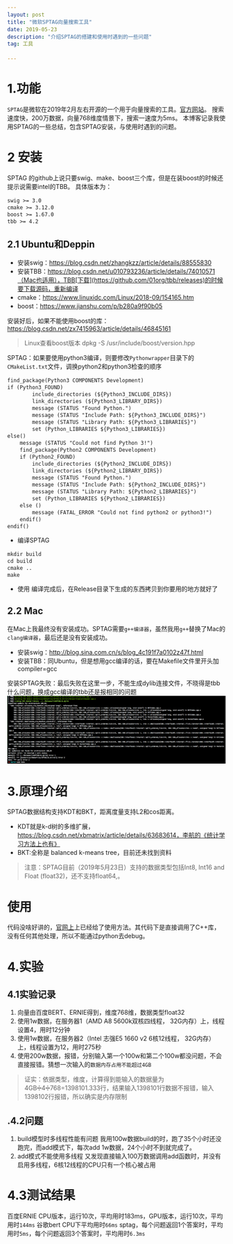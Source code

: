 ```yaml
---
layout: post
title: "微软SPTAG向量搜索工具"
date: 2019-05-23
description: "介绍SPTAG的搭建和使用时遇到的一些问题"
tag: 工具

---
```


# 1.功能
`SPTAG`是微软在2019年2月左右开源的一个用于向量搜索的工具。[官方网站](https://github.com/microsoft/SPTAG)。
搜索速度快，200万数据，向量768维度情景下，搜索一速度为5ms。
本博客记录我使用SPTAG的一些总结，包含SPTAG安装，与使用时遇到的问题。

# 2 安装
SPTAG 的github上说只要swig、make、boost三个库，但是在装boost的时候还提示说需要intel的TBB。
具体版本为：
```
swig >= 3.0
cmake >= 3.12.0
boost >= 1.67.0
tbb >= 4.2
```

## 2.1 Ubuntu和Deppin
- 安装swig：https://blog.csdn.net/zhangkzz/article/details/88555830
- 安装TBB：https://blog.csdn.net/u010793236/article/details/74010571（Mac也适用），TBB[下载](https://github.com/01org/tbb/releases)的时候要下载源码，重新编译
- cmake：https://www.linuxidc.com/Linux/2018-09/154165.htm
- boost：https://www.jianshu.com/p/b280a9f90b05

安装好后，如果不能使用boost的库：https://blog.csdn.net/zx7415963/article/details/46845161
> Linux查看boost版本 dpkg -S /usr/include/boost/version.hpp

SPTAG：如果要使用python3编译，则要修改`Pythonwrapper`目录下的`CMakeList.txt`文件，调换python2和python3检查的顺序

```shell
find_package(Python3 COMPONENTS Development)
if (Python3_FOUND)
        include_directories (${Python3_INCLUDE_DIRS})
        link_directories (${Python3_LIBRARY_DIRS})
        message (STATUS "Found Python.")
        message (STATUS "Include Path: ${Python3_INCLUDE_DIRS}")
        message (STATUS "Library Path: ${Python3_LIBRARIES}")
        set (Python_LIBRARIES ${Python3_LIBRARIES})
else()
    message (STATUS "Could not find Python 3!")
    find_package(Python2 COMPONENTS Development)
    if (Python2_FOUND)    
        include_directories (${Python2_INCLUDE_DIRS})
        link_directories (${Python2_LIBRARY_DIRS})
        message (STATUS "Found Python.")
        message (STATUS "Include Path: ${Python2_INCLUDE_DIRS}")
        message (STATUS "Library Path: ${Python2_LIBRARIES}")
        set (Python_LIBRARIES ${Python2_LIBRARIES})
    else ()
        message (FATAL_ERROR "Could not find python2 or python3!")
    endif()
endif()
```

- 编译SPTAG
```shell
mkdir build
cd build
cmake .. 
make
```

- 使用
编译完成后，在Release目录下生成的东西拷贝到你要用的地方就好了

## 2.2 Mac
在Mac上我最终没有安装成功。SPTAG需要`g++编译器`，虽然我用`g++`替换了Mac的`clang编译器`，最后还是没有安装成功。
- 安装swig：http://blog.sina.com.cn/s/blog_4c191f7a0102z47f.html
- 安装TBB：同Ubuntu，但是想用gcc编译的话，要在Makefile文件里开头加compiler=gcc

安装SPTAG失败：最后失败在这里一步，不能生成dylib连接文件，不晓得是tbb什么问题，换成gcc编译的tbb还是报相同的问题
<img src='/images/posts/sptag-mac-install-error.png'>

# 3.原理介绍
SPTAG数据结构支持KDT和BKT，距离度量支持L2和cos距离。
- KDT就是k-d树的多维扩展，https://blog.csdn.net/xbmatrix/article/details/63683614，李航的《统计学习方法上也有》
- BKT:全称是 balanced k-means tree，目前还未找到资料

>注意：SPTAG目前（2019年5月23日）支持的数据类型包括Int8, Int16 and Float (float32)，还不支持float64,。

# 使用
代码没啥好讲的，[官网上](https://github.com/microsoft/SPTAG/blob/master/docs/GettingStart.md)上已经给了使用方法。其代码下是直接调用了C++库，没有任何其他处理，所以不能通过python去debug。

# 4.实验
## 4.1实验记录
1. 向量由百度BERT、ERNIE得到，维度768维，数据类型float32
1. 使用1w数据，在服务器1（AMD A8 5600k双核四线程， 32G内存）上，线程设置4，用时12分钟
1. 使用1w数据，在服务器2（Intel 志强E5 1660 v2 6核12线程， 32G内存）上，线程设置为12，用时275秒
1. 使用200w数据，报错，分别输入第一个100w和第二个100w都没问题，不会直接报错。猜想一次输入的`数据内存占用不能超过4GB`
> 证实：依据类型，维度，计算得到能输入的数据量为4GB➗4➗768=1398101.333行，结果输入1398101行数据不报错，输入1398102行报错，所以确实是内存限制

## .4.2问题
1. build模型时多线程性能有问题
我用100w数据build的时，跑了35个小时还没跑完，而add模式下，每次add 1w数据，24个小时不到就完成了。
1. add模式不能使用多线程
又发现直接输入100万数据调用add函数时，并没有启用多线程，6核12线程的CPU只有一个核心被占用

# 4.3测试结果
百度ERNIE CPU版本，运行10次，平均用时183ms，GPU版本，运行10次，平均用时`144ms`
谷歌bert CPU下平均用时`66ms`
sptag，每个问题返回1个答案时，平均用时`5ms`，每个问题返回3个答案时，平均用时`6.3ms`


